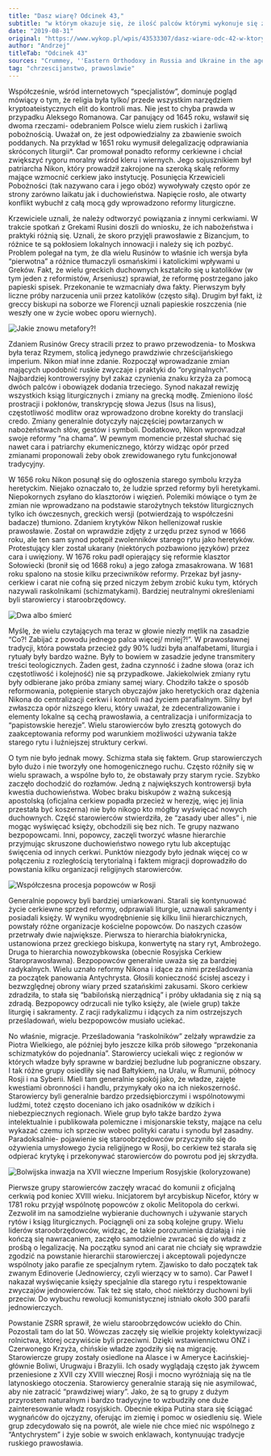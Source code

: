 ```yaml
---
title: "Dasz wiarę? Odcinek 43,"
subtitle: "w którym okazuje się, że ilość palców którymi wykonuje się znak krzyża może być kwestią życia i śmierci oraz zaprowadzić nas do Boliwii przez Syberię i Chiny."
date: "2019-08-31"
original: "https://www.wykop.pl/wpis/43533307/dasz-wiare-odc-42-w-ktorym-bardzo-chcemy-nasladowa/"
author: "Andrzej"
titleTab: "Odcinek 43"
sources: "Crummey, ''Eastern Orthodoxy in Russia and Ukraine in the age of the Counter-Reformation'', w: ''The Cambridge History of Christianity. Vol. 5, Eastern Christianity'', 2006   Dixon, ''The Russian Orthodox Church in imperial Russia 1721–1917'', w: ''The Cambridge History of Christianity. Vol. 5, Eastern Christianity'', 2006"
tag: "chrzescijanstwo, prawoslawie"
---
```


Współcześnie, wśród internetowych “specjalistów”, dominuje pogląd mówiący o tym, że religia była tylko/ przede wszystkim narzędziem kryptoateistycznych elit do kontroli mas. Nie jest to chyba prawda w przypadku Aleksego Romanowa. Car panujący od 1645 roku, wsławił się dwoma rzeczami- odebraniem Polsce wielu ziem ruskich i żarliwą pobożnością. Uważał on, że jest odpowiedzialny za zbawienie swoich poddanych. Na przykład w 1651 roku wymusił delegalizację odprawiania skróconych liturgii*. Car promował ponadto reformy cerkiewne i chciał zwiększyć rygoru moralny wśród kleru i wiernych. Jego sojusznikiem był patriarcha Nikon, który prowadził zakrojone na szeroką skalę reformy mające wzmocnić cerkiew jako instytucję. Posunięcia Krzewicieli Pobożności (tak nazywano cara i jego obóz) wywoływały często opór ze strony zarówno laikatu jak i duchowieństwa. Napięcie rosło, ale otwarty konflikt wybuchł z całą mocą gdy wprowadzono reformy liturgiczne.

Krzewiciele uznali, że należy odtworzyć powiązania z innymi cerkwiami. W trakcie spotkań z Grekami Rusini doszli do wniosku, że ich nabożeństwa i praktyki różnią się. Uznali, że skoro przyjęli prawosławie z Bizancjum, to różnice te są pokłosiem lokalnych innowacji i należy się ich pozbyć. Problem polegał na tym, że dla wielu Rusinów to właśnie ich wersja była “pierwotna” a różnice tłumaczyli osmańskimi i katolickimi wpływami u Greków. Fakt, że wielu greckich duchownych kształciło się u katolików (w tym jeden z reformistów, Arseniusz) sprawiał, że reformę postrzegano jako papieski spisek. Przekonanie te wzmacniały dwa fakty. Pierwszym były liczne próby narzucenia unii przez katolików (często siłą). Drugim był fakt, iż greccy biskupi na soborze we Florencji uznali papieskie roszczenia (nie weszły one w życie wobec oporu wiernych).

![Jakie znowu metafory?!](../images/odc43/tzar.jpg "Jakie znowu metafory?!.")

Zdaniem Rusinów Grecy stracili przez to prawo przewodzenia- to Moskwa była teraz Rzymem, stolicą jedynego prawdziwie chrześcijańskiego imperium. Nikon miał inne zdanie. Rozpoczął wprowadzanie zmian mających upodobnić ruskie zwyczaje i praktyki do “oryginalnych”. Najbardziej kontrowersyjny był zakaz czynienia znaku krzyża za pomocą dwóch palców i obowiązek dodania trzeciego. Synod nakazał rewizję wszystkich ksiąg liturgicznych i zmiany na grecką modłę. Zmieniono ilość prostracji i pokłonów, transkrypcję słowa Jezus (Isus na Iisus), częstotliwość modlitw oraz wprowadzono drobne korekty do translacji credo. Zmiany generalnie dotyczyły najczęściej powtarzanych w nabożeństwach słów, gestów i symboli. Dodatkowo, Nikon wprowadzał swoje reformy “na chama”. W pewnym momencie przestał słuchać się nawet cara i patriarchy ekumenicznego, którzy widząc opór przed zmianami proponowali żeby obok zrewidowanego rytu funkcjonował tradycyjny.

W 1656 roku Nikon posunął się do ogłoszenia starego symbolu krzyża heretyckim. Niejako oznaczało to, że ludzie sprzed reformy byli heretykami. Niepokornych zsyłano do klasztorów i więzień. Polemiki mówiące o tym że zmian nie wprowadzano na podstawie starożytnych tekstów liturgicznych tylko ich ówczesnych, greckich wersji (potwierdzają to współcześni badacze) tłumiono. Zdaniem krytyków Nikon hellenizował ruskie prawosławie. Został on wprawdzie zdjęty z urzędu przez synod w 1666 roku, ale ten sam synod potępił zwolenników starego rytu jako heretyków. Protestujący kler został ukarany (niektórych pozbawiono języków) przez cara i uwięziony. W 1676 roku padł opierający się reformie klasztor Sołowiecki (bronił się od 1668 roku) a jego załoga zmasakrowana. W 1681 roku spalono na stosie kilku przeciwników reformy. Przekaz był jasny- cerkiew i carat nie cofną się przed niczym żebym zrobić kuku tym, których nazywali raskolnikami (schizmatykami). Bardziej neutralnymi określeniami byli starowiercy i staroobrzędowcy.

![Dwa albo śmierć](../images/odc43/two_death.jpg "Dwa albo śmierć.")

Myślę, że wielu czytających ma teraz w głowie niezły mętlik na zasadzie “Co?! Zabijać z powodu jednego palca więcej/ mniej?!”. W prawosławnej tradycji, która powstała przecież gdy 90% ludzi była analfabetami, liturgia i rytuały były bardzo ważne. Były to bowiem w zasadzie jedyne transmitery treści teologicznych. Żaden gest, żadna czynność i żadne słowa (oraz ich częstotliwość i kolejność) nie są przypadkowe. Jakiekolwiek zmiany rytu były odbierane jako próba zmiany samej wiary. Chodziło także o sposób reformowania, potępienie starych obyczajów jako heretyckich oraz dążenia Nikona do centralizacji cerkwi i kontroli nad życiem parafialnym. Silny był zwłaszcza opór niższego kleru, który uważał, że zdecentralizowanie i elementy lokalne są cechą prawosławia, a centralizacja i uniformizacja to “papistowskie herezje”. Wielu starowierców było zresztą gotowych do zaakceptowania reformy pod warunkiem możliwości używania także starego rytu i luźniejszej struktury cerkwi.

O tym nie było jednak mowy. Schizma stała się faktem. Grup starowierczych było dużo i nie tworzyły one homogenicznego ruchu. Często różniły się w wielu sprawach, a wspólne było to, że obstawały przy starym rycie. Szybko zaczęło dochodzić do rozłamów. Jedną z największych kontrowersji była kwestia duchowieństwa. Wobec braku biskupów z ważną sukcesją apostolską (oficjalna cerkiew popadła przecież w herezję, więc jej linia przestała być koszerna) nie było nikogo kto mógłby wyświęcać nowych duchownych. Część starowierców stwierdziła, że “zasady uber alles” i, nie mogąc wyświęcać księży, obchodzili się bez nich. Te grupy nazwano bezpopowcami. Inni, popowcy, zaczęli tworzyć własne hierarchie przyjmując skruszone duchowieństwo nowego rytu lub akceptując święcenia od innych cerkwi. Punktów niezgody było jednak więcej co w połączeniu z rozległością terytorialną i faktem migracji doprowadziło do powstania kilku organizacji religijnych starowierców.

![Współczesna procesja popowców w Rosji](../images/odc43/procession.jpg "Współczesna procesja popowców w Rosji.")

Generalnie popowcy byli bardziej umiarkowani. Starali się kontynuować życie cerkiewne sprzed reformy, odprawiali liturgie, uznawali sakramenty i posiadali księży. W wyniku wyodrębnienie się kilku linii hierarchicznych, powstały różne organizacje kościelne popowców. Do naszych czasów przetrwały dwie największe. Pierwsza to hierarchia białokrynicka, ustanowiona przez greckiego biskupa, konwertytę na stary ryt, Ambrożego. Druga to hierarchia nowozybkowska (obecnie Rosyjska Cerkiew Staroprawosławna). Bezpopowców generalnie uważa się za bardziej radykalnych. Wielu uznało reformy Nikona i idące za nimi prześladowania za początek panowania Antychrysta. Głosili konieczność ścisłej ascezy i bezwzględnej obrony wiary przed szatańskimi zakusami. Skoro cerkiew zdradziła, to stała się “babilońską nierządnicą” i próby układania się z nią są zdradą. Bezpopowcy odrzucali nie tylko księży, ale (wiele grup) także liturgię i sakramenty. Z racji radykalizmu i idących za nim ostrzejszych prześladowań, wielu bezpopowców musiało uciekać.

No właśnie, migracje. Prześladowania “raskolników” zelżały wprawdzie za Piotra Wielkiego, ale później było jeszcze kilka prób siłowego “przekonania schizmatyków do pojednania”. Starowiercy uciekali więc z regionów w których władze były sprawne w bardziej bezludne lub pograniczne obszary. I tak różne grupy osiedliły się nad Bałtykiem, na Uralu, w Rumunii, północy Rosji i na Syberii. Mieli tam generalnie spokój jako, że władze, zajęte kwestiami obronności i handlu, przymykały oko na ich niekoszerność. Starowiercy byli generalnie bardzo przedsiębiorczymi i wspólnotowymi ludźmi, toteż często doceniano ich jako osadników w dzikich i niebezpiecznych regionach. Wiele grup było także bardzo żywa intelektualnie i publikowała polemiczne i misjonarskie teksty, mające na celu wykazać czemu ich sprzeciw wobec polityki caratu i synodu był zasadny. Paradoksalnie- pojawienie się staroobrzędowców przyczyniło się do ożywienia umysłowego życia religijnego w Rosji, bo cerkiew też starała się odpierać krytykę i przekonywać starowierców do powrotu pod jej skrzydła.

![Bolwijska inwazja na XVII wieczne Imperium Rosyjskie (koloryzowane)](../images/odc43/bolivia.jpg "Bolwijska inwazja na XVII wieczne Imperium Rosyjskie (koloryzowane).")

Pierwsze grupy starowierców zaczęły wracać do komunii z oficjalną cerkwią pod koniec XVIII wieku. Inicjatorem był arcybiskup Nicefor, który w 1781 roku przyjął wspólnotę popowców z okolic Melitopola do cerkwi. Zezwolił im na samodzielne wybieranie duchownych i używanie starych rytów i ksiąg liturgicznych. Pociągnęli oni za sobą kolejne grupy. Wielu liderów staroobrzędowców, widząc, że takie porozumienia działają i nie kończą się nawracaniem, zaczęło samodzielnie zwracać się do władz z prośbą o legalizację. Na początku synod ani carat nie chciały się wprawdzie zgodzić na powstanie hierarchii starowierczej i akceptowali pojedyncze wspólnoty jako parafie ze specjalnym rytem. Zjawisko to dało początek tak zwanym Edinoverie (Jednowiercy, czyli wierzący w to samo). Car Paweł I nakazał wyświęcanie księży specjalnie dla starego rytu i respektowanie zwyczajów jednowierców. Tak też się stało, choć niektórzy duchowni byli przeciw. Do wybuchu rewolucji komunistycznej istniało około 300 parafii jednowierczych.

Powstanie ZSRR sprawił, że wielu staroobrzędowców uciekło do Chin. Pozostali tam do lat 50. Wówczas zaczęły się wielkie projekty kolektywizacji rolnictwa, której oczywiście byli przeciwni. Dzięki wstawiennictwu ONZ i Czerwonego Krzyża, chińskie władze zgodziły się na migrację. Starowiercze grupy zostały osiedlone na Alasce i w Ameryce Łacińskiej- głównie Boliwi, Urugwaju i Brazylii. Ich osady wyglądają często jak żywcem przeniesione z XVII czy XVIII wiecznej Rosji i mocno wyróżniają się na tle latynoskiego otoczenia. Starowiercy generalnie starają się nie asymilować, aby nie zatracić “prawdziwej wiary”. Jako, że są to grupy z dużym przyrostem naturalnym i bardzo tradycyjne to wzbudziły one duże zainteresowanie władz rosyjskich. Obecnie ekipa Putina stara się ściągać wygnańców do ojczyzny, oferując im ziemię i pomoc w osiedleniu się. Wiele grup zdecydowało się na powrót, ale wiele nie chce mieć nic wspólnego z “Antychrystem” i żyje sobie w swoich enklawach, kontynuując tradycje ruskiego prawosławia.
